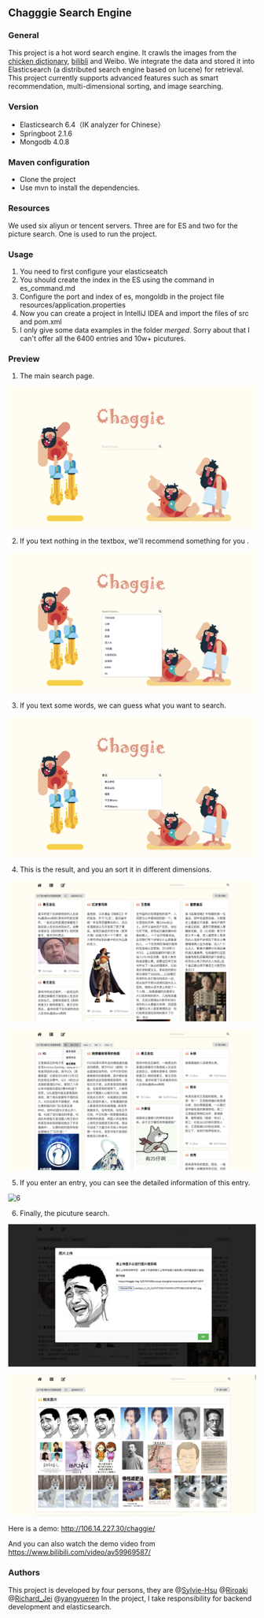 ## Chagggie Search Engine

### General

This project is a  hot word search engine. It crawls the images from the [chicken dictionary](https://jikipedia.com/), [bilibli](https://www.bilibili.com/) and Weibo. We integrate the data and stored it into Elasticsearch (a distributed search engine based on lucene) for retrieval. This project currently supports advanced features such as smart recommendation, multi-dimensional sorting, and image searching.

### Version

- Elasticsearch 6.4（IK analyzer for Chinese）
- Springboot 2.1.6
- Mongodb 4.0.8



### Maven configuration

- Clone the project
- Use mvn  to install the dependencies.



### Resources

We used six aliyun or tencent servers. Three are for ES and two for the picture search. One is used to run the project.



### Usage

1. You need to first configure your elasticseatch
2. You should create the index in the ES using the command in es_command.md
4. Configure the port and index of es, mongoldb in the project file resources/application.properties
5. Now you can create a project in IntelliJ IDEA and import the files of src and pom.xml
5. I only give some data examples in the folder *merged*. Sorry about that I can't offer all the 6400 entries and 10w+ picutures.



### Preview

1. The main search page.

![1](pictures/1.png)

2. If you text nothing in the textbox, we'll recommend something for you .

![2](pictures/2.png)

3. If you text some words, we can guess what you want to search.

![3](pictures/3.png)

4. This is the result, and you an sort it in different dimensions.

![4](pictures/4.png)

![5](pictures/5.png)



5. If you enter an entry, you can see the detailed information of this entry.

![6](pictures/6.png)

6. Finally, the picuture search.

![7](pictures/7.png)

![8](pictures/8.png)



Here is a demo: http://106.14.227.30/chaggie/

And you can also watch the demo video from  https://www.bilibili.com/video/av59969587/



### Authors

This project is developed by four persons, they are @[Sylvie-Hsu](https://github.com/Sylvie-Hsu) @[Riroaki](https://github.com/Riroaki) @[Richard_Jei](https://github.com/Sossmc) @[yangyueren](https://github.com/yangyueren)
In the project, I take responsibility for backend development and elasticsearch.
